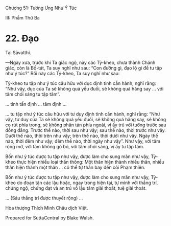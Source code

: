  

Chương 51: Tương Ưng Như Ý Túc

III: Phẩm Thứ Ba

# 22\. Ðạo

Tại Sāvatthi.

—Ngày xưa, trước khi Ta giác ngộ, này các Tỷ-kheo, chưa thành Chánh giác, còn là Bồ-tát, Ta suy nghĩ như sau: “Con đường gì, đạo lộ gì để tu tập như ý túc?” Rồi này các Tỷ-kheo, Ta suy nghĩ như sau:

Tỷ-kheo tu tập như ý túc câu hữu với dục định tinh cần hành, nghĩ rằng: “Như vậy, dục của Ta sẽ không quá yếu đuối, sẽ không quá hăng say … với tâm chói sáng tu tập tâm”.

… tinh tấn định … tâm định …

… tu tập như ý túc câu hữu với tư duy định tinh cần hành, nghĩ rằng: “Như vậy, tư duy của Ta sẽ không quá yếu đuối, sẽ không quá hăng say, sẽ không co rút phía trong, sẽ không phân tán phía ngoài, vị ấy trú với tưởng trước sau đồng đẳng. Trước thế nào, thời sau như vậy; sau thế nào, thời trước như vậy. Dưới thế nào, thời trên như vậy; trên thế nào, thời dưới như vậy. Ngày thế nào, thời đêm như vậy; đêm thế nào, thời ngày như vậy”. Như vậy, với tâm rộng mở, với tâm không gò bó, với tâm chói sáng, vị ấy tu tập tâm.

Bốn như ý túc được tu tập như vậy, được làm cho sung mãn như vậy, Tỷ-kheo thực hiện nhiều loại thần thông: Một thân hiện thành nhiều thân, nhiều thân hiện thành một thân … có thể tự thân bay đến cõi Phạm thiên.

Bốn như ý túc được tu tập như vậy, được làm cho sung mãn như vậy, Tỷ-kheo do đoạn tận các lậu hoặc, ngay trong hiện tại, tự mình với thắng trí, chứng ngộ, chứng đạt và an trú vô lậu tâm giải thoát, tuệ giải thoát.

… (Sáu thắng trí được thuyết rộng) …

Hòa thượng Thích Minh Châu dịch Việt.

Prepared for SuttaCentral by Blake Walsh.
